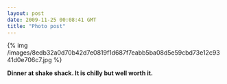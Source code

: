 ```yaml
---
layout: post
date: 2009-11-25 00:08:41 GMT
title: "Photo post"
---
```

{% img /images/8edb32a0d70b42d7e0819f1d687f7eabb5ba08d5e59cbd73e12c9341d0e706c7.jpg %}

<b>Dinner at shake shack. It is chilly but well worth it.</b>